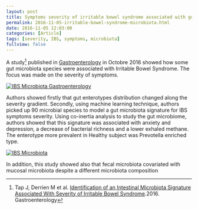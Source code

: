 ```yaml
---
layout: post
title: Symptoms severity of irritable bowel syndrome associated with gut microbiota
permalink: 2016-11-05-irritable-bowel-syndrome-microbiota.html
date: 2016-11-05 12:03:00
categories: [Article]
tags: [severity, IBS, symptoms, microbiota]
fullview: false
---
```


<script type="text/javascript" src="https://d1bxh8uas1mnw7.cloudfront.net/assets/embed.js"></script><div class="altmetric-embed" data-badge-type="donut" data-altmetric-id="12495429" style="float: right"/></div>

A study[^1] published in [Gastroenterology](http://bit.ly/IBSMicrobiota) in Octobre 2016 
showed how some gut microbiota species were associated with Irritable Bowel Syndrome. The focus was made on the severity of symptoms.

<a href="http://bit.ly/IBSMicrobiota"><img itemprop="image" src="http://www.gastrojournal.org/pb/assets/raw/Health%20Advance/journals/ygast/logo2014.jpg" alt="IBS Microbiota Gastroenterology"/></a>


Authors showed firstly that gut enterotypes distribution changed along the severity gradient. Secondly, using machine learning technique,
authors picked up 90 microbial species to model a gut microbiota signature for IBS symptoms severity.
Using co-inertia analysis to study the gut microbiome, authors showed that this signature was associated with anxiety and depression, 
a decrease of bacterial richness and a lower exhaled methane. The enterotype more prevalent in Healthy subject was Prevotella enriched type.

<a href="http://bit.ly/IBSMicrobiota"><img itemprop="image" src="http://pbs.twimg.com/media/CuZYI7-XgAE9nnp.jpg" alt="IBS Microbiota"/></a>

In addition, this study showed also that fecal microbiota covariated with mucosal microbiota
despite a different microbiota composition

[^1]: Tap J, Derrien M et al. [Identification of an Intestinal Microbiota Signature Associated With Severity of Irritable Bowel Syndrome](http://bit.ly/IBSMicrobiota).2016. Gastroenterology
